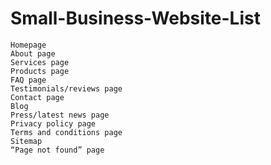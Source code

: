 # Small-Business-Website-List

```
Homepage
About page
Services page
Products page
FAQ page
Testimonials/reviews page
Contact page
Blog
Press/latest news page
Privacy policy page
Terms and conditions page
Sitemap
“Page not found” page
```
